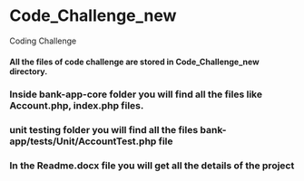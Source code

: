 # Code_Challenge_new


Coding Challenge

#### All the files of code challenge are stored in Code_Challenge_new directory.
###  Inside bank-app-core  folder you will find all the files like Account.php, index.php files.
### unit testing folder you will find all the files  bank-app/tests/Unit/AccountTest.php file
### In the Readme.docx file you will get all the details of the project
 

